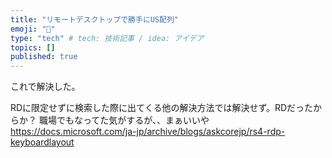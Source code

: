 ```yaml
---
title: "リモートデスクトップで勝手にUS配列"
emoji: "🔖"
type: "tech" # tech: 技術記事 / idea: アイデア
topics: []
published: true
---
```

これで解決した。

RDに限定せずに検索した際に出てくる他の解決方法では解決せず。RDだったからか？
職場でもなってた気がするが、、まぁいいや
https://docs.microsoft.com/ja-jp/archive/blogs/askcorejp/rs4-rdp-keyboardlayout